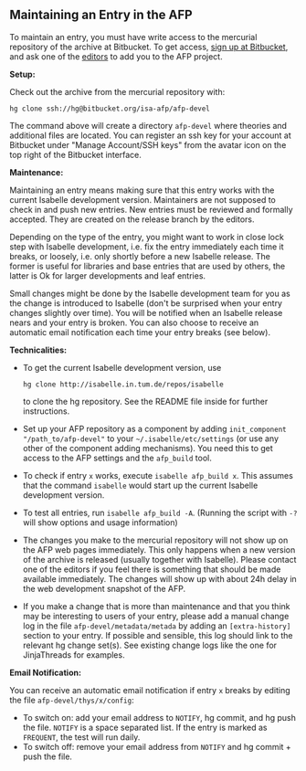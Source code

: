 Maintaining an Entry in the AFP
-------------------------------

To maintain an entry, you must have write access to the mercurial
repository of the archive at Bitbucket. To get access, [sign up at
Bitbucket](https://bitbucket.org), and ask one of the
[editors](http://isa-afp.org/about.shtml#editors) to add you to
the AFP project.

**Setup:**

 Check out the archive from the mercurial repository with:

    hg clone ssh://hg@bitbucket.org/isa-afp/afp-devel

The command above will create a directory `afp-devel` where theories and
additional files are located. You can register an ssh key for your
account at Bitbucket under "Manage Account/SSH keys" from the avatar
icon on the top right of the Bitbucket interface.

**Maintenance:**

 Maintaining an entry means making sure that this entry works with the
current Isabelle development version. Maintainers are not supposed to
check in and push new entries. New entries must be reviewed and formally
accepted. They are created on the release branch by the editors.

Depending on the type of the entry, you might want to work in close lock
step with Isabelle development, i.e. fix the entry immediately each time
it breaks, or loosely, i.e. only shortly before a new Isabelle release.
The former is useful for libraries and base entries that are used by
others, the latter is Ok for larger developments and leaf entries.

Small changes might be done by the Isabelle development team for you as
the change is introduced to Isabelle (don't be surprised when your entry
changes slightly over time). You will be notified when an Isabelle
release nears and your entry is broken. You can also choose to receive
an automatic email notification each time your entry breaks (see below).

**Technicalities:**

-   To get the current Isabelle development version, use

        hg clone http://isabelle.in.tum.de/repos/isabelle 

    to clone the hg repository. See the README file inside for further
    instructions.

-   Set up your AFP repository as a component by adding
    `init_component "/path_to/afp-devel"` to your
    `~/.isabelle/etc/settings` (or use any other of the component adding
    mechanisms). You need this to get access to the AFP settings and the
    `afp_build` tool.
-   To check if entry `x` works, execute `isabelle afp_build x`. This
    assumes that the command `isabelle` would start up the current
    Isabelle development version.
-   To test all entries, run `isabelle afp_build -A`. (Running the
    script with `-?` will show options and usage information)
-   The changes you make to the mercurial repository will not show up on
    the AFP web pages immediately. This only happens when a new version
    of the archive is released (usually together with Isabelle). Please
    contact one of the editors if you feel there is something that
    should be made available immediately. The changes will show up with
    about 24h delay in the web development snapshot of the AFP.
-   If you make a change that is more than maintenance and that you
    think may be interesting to users of your entry, please add a manual
    change log in the file `afp-devel/metadata/metada` by adding an
    `[extra-history]` section to your entry. If possible and sensible,
    this log should link to the relevant hg change set(s). See existing
    change logs like the one for JinjaThreads for examples.

**Email Notification:**

 You can receive an automatic email notification if entry `x` breaks by
editing the file `afp-devel/thys/x/config`:

-   To switch on: add your email address to `NOTIFY`, hg commit, and hg
    push the file. `NOTIFY` is a space separated list. If the entry is
    marked as `FREQUENT`, the test will run daily.
-   To switch off: remove your email address from `NOTIFY` and hg
    commit + push the file.

